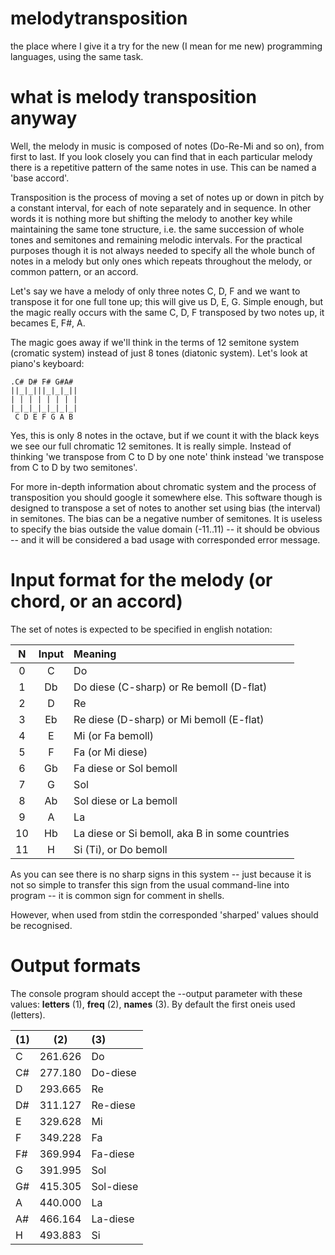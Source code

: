 melodytransposition
===================

the place where I give it a try for the new (I mean for me new)
programming languages, using the same task.

what is melody transposition anyway
===================================

Well, the melody in music is composed of notes (Do-Re-Mi and so on),
from first to last. If you look closely you can find that in each
particular melody there is a repetitive pattern of the same notes in
use. This can be named a 'base accord'.

Transposition is the process of moving a set of notes up or down in
pitch by a constant interval, for each of note separately and in
sequence. In other words it is nothing more but shifting the melody to
another key while maintaining the same tone structure, i.e. the same
succession of whole tones and semitones and remaining melodic
intervals. For the practical purposes though it is not always needed
to specify all the whole bunch of notes in a melody but only ones
which repeats throughout the melody, or common pattern, or an accord.

Let's say we have a melody of only three notes C, D, F and we want to
transpose it for one full tone up; this will give us D, E, G. Simple
enough, but the magic really occurs with the same C, D, F transposed
by two notes up, it becames E, F#, A.

The magic goes away if we'll think in the terms of 12 semitone system
(cromatic system) instead of just 8 tones (diatonic system). Let's
look at piano's keyboard:

    .C# D# F# G#A#
    ||_|_|||_|_|_||
    | | | | | | | |
    |_|_|_|_|_|_|_|
     C D E F G A B

Yes, this is only 8 notes in the octave, but if we count it with the
black keys we see our full chromatic 12 semitones. It is really
simple. Instead of thinking 'we transpose from C to D by one note'
think instead 'we transpose from C to D by two semitones'.

For more in-depth information about chromatic system and the process
of transposition you should google it somewhere else. This software
though is designed to transpose a set of notes to another set using
bias (the interval) in semitones. The bias can be a negative number of
semitones. It is useless to specify the bias outside the value domain
(-11..11) -- it should be obvious -- and it will be considered a bad
usage with corresponded error message.


Input format for the melody (or chord, or an accord)
====================================================

The set of notes is expected to be specified in english notation:

| N   |Input| Meaning
|:---:|:---:|:---
| 0   |  C  | Do
| 1   |  Db | Do diese (C-sharp) or Re bemoll (D-flat)
| 2   |  D  | Re
| 3   |  Eb | Re diese (D-sharp) or Mi bemoll (E-flat)
| 4   |  E  | Mi (or Fa bemoll)
| 5   |  F  | Fa (or Mi diese)
| 6   |  Gb | Fa diese or Sol bemoll
| 7   |  G  | Sol
| 8   |  Ab | Sol diese or La bemoll
| 9   |  A  | La
| 10  |  Hb | La diese or Si bemoll, aka B in some countries
| 11  |  H  | Si (Ti), or Do bemoll

As you can see there is no sharp signs in this system -- just because
it is not so simple to transfer this sign from the usual command-line
into program -- it is common sign for comment in shells.

However, when used from stdin the corresponded 'sharped' values should
be recognised.

Output formats
==============

The console program should accept the --output parameter with these
values: **letters** (1), **freq** (2), **names** (3). By default the first oneis
used (letters).

| (1) |  (2)    |  (3)
|:--- |:-------:|:-----
|  C  | 261.626 | Do
|  C# | 277.180 | Do-diese
|  D  | 293.665 | Re
|  D# | 311.127 | Re-diese
|  E  | 329.628 | Mi
|  F  | 349.228 | Fa
|  F# | 369.994 | Fa-diese
|  G  | 391.995 | Sol
|  G# | 415.305 | Sol-diese
|  A  | 440.000 | La
|  A# | 466.164 | La-diese
|  H  | 493.883 | Si
